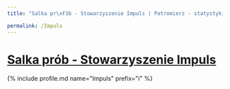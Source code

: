 ```yaml
---
title: "Salka pr\xF3b - Stowarzyszenie Impuls | Patromierz - statystyki Patronite.pl"

permalink: /Impuls
---
```


# [Salka prób - Stowarzyszenie Impuls](https://patronite.pl/Impuls)

{% include profile.md name="Impuls" prefix="i" %}
